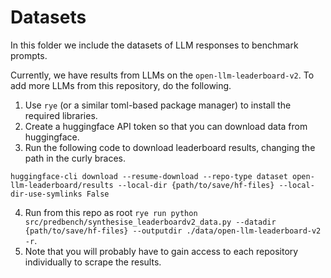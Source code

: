 # Datasets

In this folder we include the datasets of LLM responses to benchmark prompts.

Currently, we have results from LLMs on the `open-llm-leaderboard-v2`. To add more LLMs from this repository, do the following.

1. Use `rye` (or a similar toml-based package manager) to install the required libraries.
2. Create a huggingface API token so that you can download data from huggingface.
3. Run the following code to download leaderboard results, changing the path in the curly braces.
```console
huggingface-cli download --resume-download --repo-type dataset open-llm-leaderboard/results --local-dir {path/to/save/hf-files} --local-dir-use-symlinks False
```
4. Run from this repo as root `rye run python src/predbench/synthesise_leaderboardv2_data.py --datadir {path/to/save/hf-files} --outputdir ./data/open-llm-leaderboard-v2 -r`.
5. Note that you will probably have to gain access to each repository individually to scrape the results. 